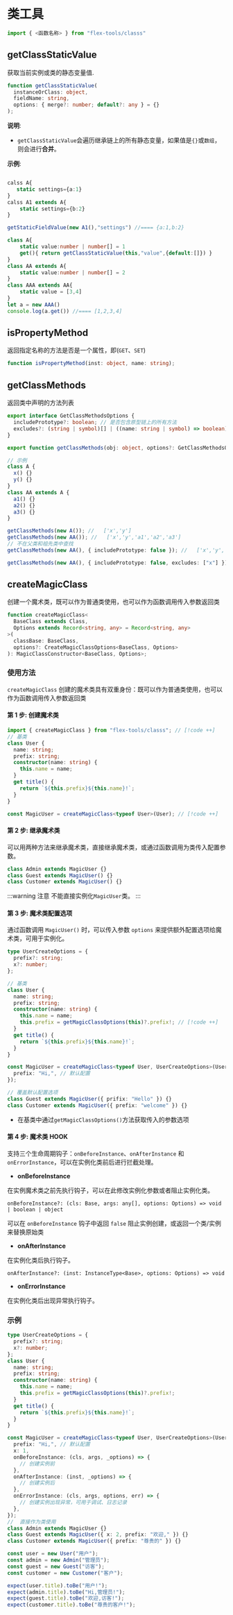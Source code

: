 # 类工具

```typescript
import { <函数名称> } from "flex-tools/classs"
```

## getClassStaticValue

获取当前实例或类的静态变量值.

```typescript
function getClassStaticValue(
  instanceOrClass: object,
  fieldName: string,
  options: { merge?: number; default?: any } = {}
);
```

**说明**:

- `getClassStaticValue`会遍历继承链上的所有静态变量，如果值是`{}`或`数组`，则会进行**合并**。

**示例**:

```typescript

calss A{
   static settings={a:1}
}
calss A1 extends A{
    static settings={b:2}
}

getStaticFieldValue(new A1(),"settings") //==== {a:1,b:2}

class A{
    static value:number | number[] = 1
    get(){ return getClassStaticValue(this,"value",{default:[]}) }
}
class AA extends A{
    static value:number | number[] = 2
}
class AAA extends AA{
    static value = [3,4]
}
let a = new AAA()
console.log(a.get()) //==== [1,2,3,4]

```

## isPropertyMethod

返回指定名称的方法是否是一个属性，即(`GET`、`SET`)

```typescript
function isPropertyMethod(inst: object, name: string);
```

## getClassMethods

返回类中声明的方法列表

```typescript
export interface GetClassMethodsOptions {
  includePrototype?: boolean; // 是否包含原型链上的所有方法
  excludes?: (string | symbol)[] | ((name: string | symbol) => boolean); // 排除
}

export function getClassMethods(obj: object, options?: GetClassMethodsOptions);

// 示例
class A {
  x() {}
  y() {}
}
class AA extends A {
  a1() {}
  a2() {}
  a3() {}
}

getClassMethods(new A()); //   ['x','y']
getClassMethods(new AA()); //   ['x','y','a1','a2','a3']
// 不在父类和祖先类中查找
getClassMethods(new AA(), { includePrototype: false }); //   ['x','y','a1','a2','a3']

getClassMethods(new AA(), { includePrototype: false, excludes: ["x"] }); //   ['y','a1','a2','a3']
```

## createMagicClass

创建一个魔术类，既可以作为普通类使用，也可以作为函数调用传入参数返回类

```typescript
function createMagicClass<
  BaseClass extends Class,
  Options extends Record<string, any> = Record<string, any>
>(
  classBase: BaseClass,
  options?: CreateMagicClassOptions<BaseClass, Options>
): MagicClassConstructor<BaseClass, Options>;
```

### 使用方法

`createMagicClass` 创建的魔术类具有双重身份：既可以作为普通类使用，也可以作为函数调用传入参数返回类

#### 第 1 步: 创建魔术类

```ts
import { createMagicClass } from "flex-tools/classs"; // [!code ++]
// 基类
class User {
  name: string;
  prefix: string;
  constructor(name: string) {
    this.name = name;
  }
  get title() {
    return `${this.prefix}${this.name}!`;
  }
}

const MagicUser = createMagicClass<typeof User>(User); // [!code ++]
```

#### 第 2 步: 继承魔术类

可以用两种方法来继承魔术类，直接继承魔术类，或通过函数调用为类传入配置参数。

```ts
class Admin extends MagicUser {}
class Guest extends MagicUser() {}
class Customer extends MagicUser() {}
```

:::warning 注意
不能直接实例化`MagicUser`类。
:::

#### 第 3 步: 魔术类配置选项

通过函数调用 `MagicUser()` 时，可以传入参数 `options` 来提供额外配置选项给魔术类，可用于实例化。

```ts
type UserCreateOptions = {
  prefix?: string;
  x?: number;
};

// 基类
class User {
  name: string;
  prefix: string;
  constructor(name: string) {
    this.name = name;
    this.prefix = getMagicClassOptions(this)?.prefix!; // [!code ++]
  }
  get title() {
    return `${this.prefix}${this.name}!`;
  }
}

const MagicUser = createMagicClass<typeof User, UserCreateOptions>(User, {
  prefix: "Hi,", // 默认配置
});

// 覆盖默认配置选项
class Guest extends MagicUser({ prifix: "Hello" }) {}
class Customer extends MagicUser({ prefix: "welcome" }) {}
```

- 在基类中通过`getMagicClassOptions()`方法获取传入的参数选项

#### 第 4 步: 魔术类 HOOK

支持三个生命周期钩子：`onBeforeInstance`、`onAfterInstance` 和 `onErrorInstance`，可以在实例化类前后进行拦截处理。

- **onBeforeInstance**

在实例魔术类之前先执行钩子，可以在此修改实例化参数或者阻止实例化类。

`onBeforeInstance?: (cls: Base, args: any[], options: Options) => void | boolean | object`

可以在 `onBeforeInstance` 钩子中返回 `false` 阻止实例创建，或返回一个类/实例来替换原始类

- **onAfterInstance**

在实例化类后执行钩子。

`onAfterInstance?: (inst: InstanceType<Base>, options: Options) => void`

- **onErrorInstance**

在实例化类后出现异常执行钩子。

### 示例

```ts
type UserCreateOptions = {
  prefix?: string;
  x?: number;
};
class User {
  name: string;
  prefix: string;
  constructor(name: string) {
    this.name = name;
    this.prefix = getMagicClassOptions(this)?.prefix!;
  }
  get title() {
    return `${this.prefix}${this.name}!`;
  }
}

const MagicUser = createMagicClass<typeof User, UserCreateOptions>(User, {
  prefix: "Hi,", // 默认配置
  x: 1,
  onBeforeInstance: (cls, args, _options) => {
    // 创建实例前
  },
  onAfterInstance: (inst, _options) => {
    // 创建实例后
  },
  onErrorInstance: (cls, args, options, err) => {
    // 创建实例出现异常，可用于调试、日志记录
  },
});
//  直接作为类使用
class Admin extends MagicUser {}
class Guest extends MagicUser({ x: 2, prefix: "欢迎," }) {}
class Customer extends MagicUser({ prefix: "尊贵的" }) {}

const user = new User("用户");
const admin = new Admin("管理员");
const guest = new Guest("访客");
const customer = new Customer("客户");

expect(user.title).toBe("用户!");
expect(admin.title).toBe("Hi,管理员!");
expect(guest.title).toBe("欢迎,访客!");
expect(customer.title).toBe("尊贵的客户!");
```
